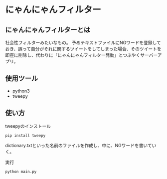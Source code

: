 # にゃんにゃんフィルター

## にゃんにゃんフィルターとは

社会性フィルターみたいなもの。
予めテキストファイルにNGワードを登録しておき、誤って自分がそれに関するツイートをしてしまった場合、そのツイートを即座に削除し、代わりに「にゃんにゃんフィルター発動」とつぶやくサーバーアプリ。

## 使用ツール

- python3
- tweepy

## 使い方

tweepyのインストール
```
pip install tweepy
```

dictionary.txtといった名前のファイルを作成し、中に、NGワードを書いていく。  

実行
```
python main.py
```
